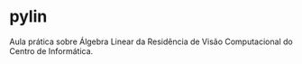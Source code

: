 # pylin

Aula prática sobre Álgebra Linear da Residência de Visão Computacional do Centro de Informática.
